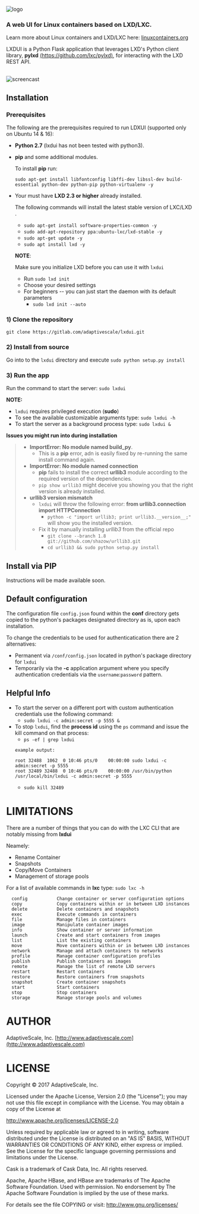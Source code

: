 ![logo](https://github.com/AdaptiveScale/lxdui/blob/master/lxdui/static/images/logo.png "LXDUI")

### A web UI for Linux containers based on LXD/LXC.  
Learn more about Linux containers and LXD/LXC here: [linuxcontainers.org](https://linuxcontainers.org/ "linuxcontainers.org")

LXDUI is a Python Flask application that leverages LXD's Python client library, **pylxd** [(https://github.com/lxc/pylxd)](https://github.com/lxc/pylxd "https://github.com/lxc/pylxd"), for interacting with the LXD REST API.  

##
![screencast](https://github.com/AdaptiveScale/lxdui/blob/master/lxdui_screencast_2.gif "lxdui screencast")
##

## Installation

### Prerequisites
The following are the prerequisites required to run LDXUI (supported only on Ubuntu 14 & 16):
- **Python 2.7** (lxdui has not been tested with python3).
- **pip** and some additional modules.
	
    To install **pip** run:
    
	`sudo apt-get install libfontconfig libffi-dev libssl-dev build-essential python-dev python-pip python-virtualenv -y`
        
- Your must have **LXD 2.3 or higher** already installed.
    
    The following commands will install the latest stable version of LXC/LXD . 
    
	- `sudo apt-get install software-properties-common -y`
	- `sudo add-apt-repository ppa:ubuntu-lxc/lxd-stable -y`
	- `sudo apt-get update -y`
	- `sudo apt install lxd -y`
	
    **NOTE**:
    
    Make sure you initialize LXD before you can use it with `lxdui`
     - Run `sudo lxd init` 
     - Choose your desired settings
     - For beginners -- you can just start the daemon with its default parameters
     	-  `sudo lxd init --auto`



### 1) Clone the repository
`git clone https://gitlab.com/adaptivescale/lxdui.git`

### 2) Install from source
Go into to the `lxdui` directory and execute `sudo python setup.py install`
   

### 3) Run the app
	
Run the command to start the server: `sudo lxdui`

**NOTE:**
- `lxdui` requires privileged execution (**sudo**)
- To see the available customizable arguments type: `sudo lxdui -h`
- To start the server as a background process type: `sudo lxdui &` 

 **Issues you might run into during installation**
> - **ImportError: No module named build_py**.  
>	- This is a **pip** error, adn is easily fixed by re-running the same install command again.
> - **ImportError: No module named connection**
> 	- **pip** fails to install the correct **urllib3** module according to the required version of the dependencies.
> 	- `pip show urllib3` might deceive you showing you that the right version is already installed.  
> - **urllib3 version mismatch**
>	- `lxdui` will throw the following error: **from urllib3.connection import HTTPConnection**
>   	- `python -c "import urllib3; print urllib3.__version__;"` will show you the installed version.
>   - Fix it by manually installing *urllib3* from the official repo 
>   	- `git clone --branch 1.8 git://github.com/shazow/urllib3.git`
>   	- `cd urllib3 && sudo python setup.py install`

## Install via PIP 
Instructions will be made available soon.

## Default configuration

The configuration file `config.json` found within the **conf** directory gets copied to  the python's packages designated directory as is, upon each installation.

To change the credentials to be used for authenticatication there are 2 alternatives:
- Permanent via `/conf/config.json` located in python's package directory for `lxdui`
- Temporarily via the **-c** application argument where you specify authentication credentials via the `username`:`password` pattern.

## Helpful Info</h1>

- To start the server on a different port with custom authentication credentials use the following command:
    - `sudo lxdui -c admin:secret -p 5555 &`
- To stop `lxdui`, find the **process id** using the `ps` command and issue the kill command on that process:
    -   `ps -ef | grep lxdui`  
	```
	example output:
	
	root 32488  1062  0 10:46 pts/0    00:00:00 sudo lxdui -c admin:secret -p 5555
	root 32489 32488  0 10:46 pts/0    00:00:00 /usr/bin/python /usr/local/bin/lxdui -c admin:secret -p 5555
	```
    - `sudo kill 32489`


# LIMITATIONS
There are a number of things that you can do with the LXC CLI that are notably missing from **lxdui**

Neamely:
- Rename Container
- Snapshots
- Copy/Move Containers
- Management of storage pools

For a list of available commands in **lxc** type:
```sudo lxc -h```
```
  config           Change container or server configuration options
  copy             Copy containers within or in between LXD instances
  delete           Delete containers and snapshots
  exec             Execute commands in containers
  file             Manage files in containers
  image            Manipulate container images
  info             Show container or server information
  launch           Create and start containers from images
  list             List the existing containers
  move             Move containers within or in between LXD instances
  network          Manage and attach containers to networks
  profile          Manage container configuration profiles
  publish          Publish containers as images
  remote           Manage the list of remote LXD servers
  restart          Restart containers
  restore          Restore containers from snapshots
  snapshot         Create container snapshots
  start            Start containers
  stop             Stop containers
  storage          Manage storage pools and volumes
```
# AUTHOR

AdaptiveScale, Inc.
[http://www.adaptivescale.com](http://www.adaptivescale.com)

# LICENSE
Copyright © 2017 AdaptiveScale, Inc.

Licensed under the Apache License, Version 2.0 (the "License"); you may not use this file except in compliance with the License. You may obtain a copy of the License at

http://www.apache.org/licenses/LICENSE-2.0

Unless required by applicable law or agreed to in writing, software distributed under the License is distributed on an "AS IS" BASIS, WITHOUT WARRANTIES OR CONDITIONS OF ANY KIND, either express or implied. See the License for the specific language governing permissions and limitations under the License.

Cask is a trademark of Cask Data, Inc. All rights reserved.

Apache, Apache HBase, and HBase are trademarks of The Apache Software Foundation. Used with permission. No endorsement by The Apache Software Foundation is implied by the use of these marks.

For details see the file COPYING or visit: http://www.gnu.org/licenses/
